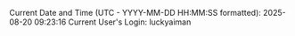 Current Date and Time (UTC - YYYY-MM-DD HH:MM:SS formatted): 2025-08-20 09:23:16
Current User's Login: luckyaiman
